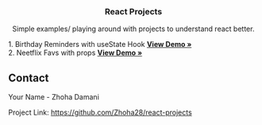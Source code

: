 


<br />
<p align="center">


  <h3 align="center">React Projects</h3>

  <p align="center">
   Simple examples/ playing around with projects to understand react better.
    <br />
   
   
  </p>
</p>

<p>
  1. Birthday Reminders with useState Hook <a href="https://jovial-pike-0e1064.netlify.app/"><strong>View Demo »</strong></a><br>
  2. Neetflix Favs with props <a href="https://condescending-curie-a6efd0.netlify.app/"><strong>View Demo »</strong></a><br>
  </p>


<!-- CONTACT -->
## Contact

Your Name - Zhoha Damani

Project Link:  https://github.com/Zhoha28/react-projects


